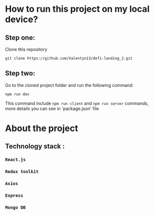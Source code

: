# How to run this project on my local device?

## Step one:
Clone this repository

 `git clone https://github.com/Valentyn13/defi-landing_2.git`

## Step two:
Go to the cloned project folder and run the following command:

 `npm run dev`
 
This command include `npm run client` and `npm run server` commands, 
more details you can see in 'package.json' file

# About the project

## Technology stack :

### `React.js`

### `Redux toolkit`

### `Axios`

### `Express`

### `Mongo DB`
